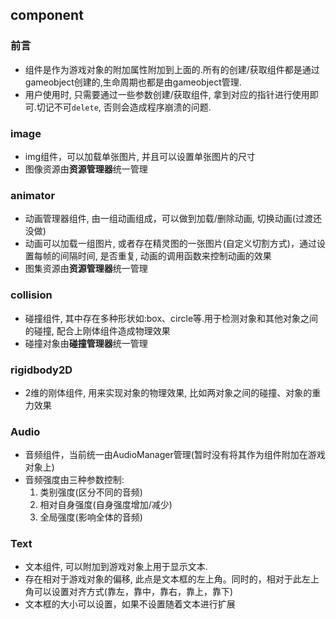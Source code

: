 ## component

### 前言
* 组件是作为游戏对象的附加属性附加到上面的.所有的创建/获取组件都是通过gameobject创建的,生命周期也都是由gameobject管理.
* 用户使用时, 只需要通过一些参数创建/获取组件, 拿到对应的指针进行使用即可.切记不可`delete`, 否则会造成程序崩溃的问题.

### image
* img组件，可以加载单张图片, 并且可以设置单张图片的尺寸
* 图像资源由**资源管理器**统一管理

### animator
* 动画管理器组件, 由一组动画组成，可以做到加载/删除动画, 切换动画(过渡还没做)
* 动画可以加载一组图片, 或者存在精灵图的一张图片(自定义切割方式)，通过设置每帧的间隔时间, 是否重复, 动画的调用函数来控制动画的效果
* 图集资源由**资源管理器**统一管理

### collision
* 碰撞组件, 其中存在多种形状如:box、circle等.用于检测对象和其他对象之间的碰撞, 配合上刚体组件造成物理效果
* 碰撞对象由**碰撞管理器**统一管理

### rigidbody2D
* 2维的刚体组件, 用来实现对象的物理效果, 比如两对象之间的碰撞、对象的重力效果

### Audio
* 音频组件，当前统一由AudioManager管理(暂时没有将其作为组件附加在游戏对象上)
* 音频强度由三种参数控制: 
  1. 类别强度(区分不同的音频)
  2. 相对自身强度(自身强度增加/减少)
  3. 全局强度(影响全体的音频)

### Text
* 文本组件, 可以附加到游戏对象上用于显示文本.
* 存在相对于游戏对象的偏移, 此点是文本框的左上角。同时的，相对于此左上角可以设置对齐方式(靠左，靠中，靠右，靠上，靠下)  
* 文本框的大小可以设置，如果不设置随着文本进行扩展
